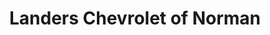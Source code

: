 ---
title: "Landers Chevrolet of Norman"
url: /norman/landers-chevrolet-of-norman/
shop: Autohaus
---